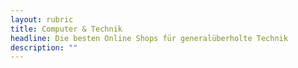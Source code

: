 ```yaml
---
layout: rubric
title: Computer & Technik
headline: Die besten Online Shops für generalüberholte Technik
description: "" 
---
```

